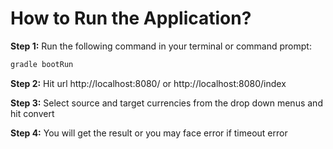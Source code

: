 # How to Run the Application?

**Step 1:** Run the following command in your terminal or command prompt:

```bash
gradle bootRun
```

**Step 2:** Hit url http://localhost:8080/ or http://localhost:8080/index

**Step 3:** Select source and target currencies from the drop down menus and hit convert

**Step 4:** You will get the result or you may face error if timeout error